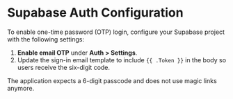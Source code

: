 # Supabase Auth Configuration

To enable one-time password (OTP) login, configure your Supabase project with the following settings:

1. **Enable email OTP** under **Auth > Settings**.
2. Update the sign-in email template to include `{{ .Token }}` in the body so users receive the six-digit code.

The application expects a 6-digit passcode and does not use magic links anymore.
